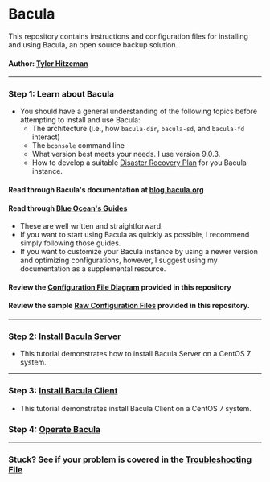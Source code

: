 # Bacula
This repository contains instructions and configuration files for installing and using Bacula, an open source backup solution.
#### Author: [Tyler Hitzeman](https://github.com/tyler-hitzeman)
----
### Step 1: Learn about Bacula
* You should have a general understanding of the following topics before attempting to install and use Bacula:
    * The architecture (i.e., how `bacula-dir`, `bacula-sd`, and `bacula-fd` interact)
    * The `bconsole` command line
    * What version best meets your needs. I use version 9.0.3.
    * How to develop a suitable [Disaster Recovery Plan](http://www.bacula.org/5.0.x-manuals/en/main/main/Disaster_Recovery_Using_Bac.html)  for you Bacula instance.

#### Read through Bacula's documentation at [blog.bacula.org](http://blog.bacula.org/what-is-bacula/)


#### Read through [Blue Ocean's Guides](https://www.digitalocean.com/community/tutorial_series/how-to-use-bacula-on-centos-7)
* These are well written and straightforward. 
* If you want to start using Bacula as quickly as possible, I recommend simply following those guides. 
* If you want to customize your Bacula instance by using a newer version and optimizing configurations, however, I suggest using my documentation as a supplemental resource.  

#### Review the [Configuration File Diagram](password-chain.jpg) provided in this repository

#### Review the sample [Raw Configuration Files](https://github.com/tyler-hitzeman/bacula/tree/master/configs) provided in this repository.
-----
### Step 2: [Install Bacula Server](install-server.md)
* This tutorial demonstrates how to install Bacula Server on a CentOS 7 system.
----
### Step 3: [Install Bacula Client](install-client.md)
* This tutorial demonstrates install Bacula Client on a CentOS 7 system.

### Step 4: [Operate Bacula](operate.md)
----
### Stuck? See if your problem is covered in the [Troubleshooting File](troubleshooting.md)




